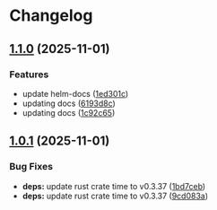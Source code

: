 # Changelog

## [1.1.0](https://github.com/kguardian-dev/kguardian/compare/chart/v1.0.1...chart/v1.1.0) (2025-11-01)


### Features

* update helm-docs ([1ed301c](https://github.com/kguardian-dev/kguardian/commit/1ed301c4e99073c35bfc2c19ddb24a85f94e9e3a))
* updating docs ([6193d8c](https://github.com/kguardian-dev/kguardian/commit/6193d8c93dd6ce2cb8ad7561e4af9fbc0cff51cf))
* updating docs ([1c92c65](https://github.com/kguardian-dev/kguardian/commit/1c92c6510dfd8c69e65ad9c3258af043390b33b8))

## [1.0.1](https://github.com/kguardian-dev/kguardian/compare/chart/v1.0.0...chart/v1.0.1) (2025-11-01)


### Bug Fixes

* **deps:** update rust crate time to v0.3.37 ([1bd7ceb](https://github.com/kguardian-dev/kguardian/commit/1bd7cebd3323dc0308f18f664b50981505ba8237))
* **deps:** update rust crate time to v0.3.37 ([9cd083a](https://github.com/kguardian-dev/kguardian/commit/9cd083afe38326e92ce35f23f698e2b6ff7a5ac8))
